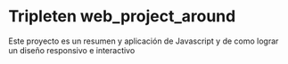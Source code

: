 # Tripleten web_project_around
Este proyecto es un resumen y aplicación de Javascript y de como lograr un diseño responsivo e interactivo 
